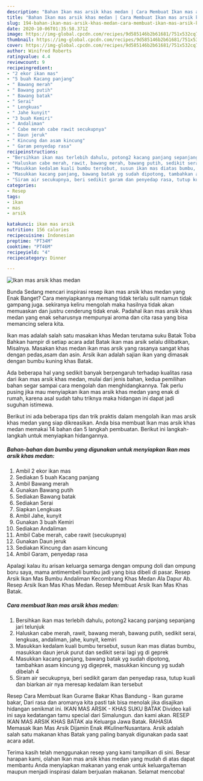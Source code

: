 ```yaml
---
description: "Bahan Ikan mas arsik khas medan | Cara Membuat Ikan mas arsik khas medan Yang Mudah Dan Praktis"
title: "Bahan Ikan mas arsik khas medan | Cara Membuat Ikan mas arsik khas medan Yang Mudah Dan Praktis"
slug: 194-bahan-ikan-mas-arsik-khas-medan-cara-membuat-ikan-mas-arsik-khas-medan-yang-mudah-dan-praktis
date: 2020-10-06T01:35:58.371Z
image: https://img-global.cpcdn.com/recipes/9d585146b2b61681/751x532cq70/ikan-mas-arsik-khas-medan-foto-resep-utama.jpg
thumbnail: https://img-global.cpcdn.com/recipes/9d585146b2b61681/751x532cq70/ikan-mas-arsik-khas-medan-foto-resep-utama.jpg
cover: https://img-global.cpcdn.com/recipes/9d585146b2b61681/751x532cq70/ikan-mas-arsik-khas-medan-foto-resep-utama.jpg
author: Winifred Roberts
ratingvalue: 4.4
reviewcount: 9
recipeingredient:
- "2 ekor ikan mas"
- "5 buah Kacang panjang"
- " Bawang merah"
- " Bawang putih"
- " Bawang batak"
- " Serai"
- " Lengkuas"
- " Jahe kunyit"
- "3 buah Kemiri"
- " Andaliman"
- " Cabe merah cabe rawit secukupnya"
- " Daun jeruk"
- " Kincung dan asam kincung"
- " Garam penyedap rasa"
recipeinstructions:
- "Bersihkan ikan mas terlebih dahulu, potong2 kacang panjang sepanjang jari telunjuk"
- "Haluskan cabe merah, rawit, bawang merah, bawang putih, sedikit serai, lengkuas, andaliman, jahe, kunyit, kemiri"
- "Masukkan kedalam kuali bumbu tersebut, susun ikan mas diatas bumbu, masukkan daun jeruk purut dan sedikit serai lagi yg di geprek"
- "Masukkan kacang panjang, bawang batak yg sudah dipotong, tambahkan asam kincung yg digeprek, masukkan kincung yg sudah dibelah 4"
- "Siram air secukupnya, beri sedikit garam dan penyedap rasa, tutup kuali dan biarkan air nya meresap kedalam ikan tersebut"
categories:
- Resep
tags:
- ikan
- mas
- arsik

katakunci: ikan mas arsik 
nutrition: 156 calories
recipecuisine: Indonesian
preptime: "PT34M"
cooktime: "PT46M"
recipeyield: "4"
recipecategory: Dinner

---
```



![Ikan mas arsik khas medan](https://img-global.cpcdn.com/recipes/9d585146b2b61681/751x532cq70/ikan-mas-arsik-khas-medan-foto-resep-utama.jpg)

Bunda Sedang mencari inspirasi resep ikan mas arsik khas medan yang Enak Banget? Cara menyiapkannya memang tidak terlalu sulit namun tidak gampang juga. sekiranya keliru mengolah maka hasilnya tidak akan memuaskan dan justru cenderung tidak enak. Padahal ikan mas arsik khas medan yang enak seharusnya mempunyai aroma dan cita rasa yang bisa memancing selera kita.

Ikan mas adalah salah satu masakan khas Medan terutama suku Batak Toba Bahkan hampir di setiap acara adat Batak ikan mas arsik selalu dilibatkan, Misalnya. Masakan khas medan ikan mas arsik yang rasanya sangat khas dengan pedas,asam dan asin. Arsik ikan adalah sajian ikan yang dimasak dengan bumbu kuning khas Batak.

Ada beberapa hal yang sedikit banyak berpengaruh terhadap kualitas rasa dari ikan mas arsik khas medan, mulai dari jenis bahan, kedua pemilihan bahan segar sampai cara mengolah dan menghidangkannya. Tak perlu pusing jika mau menyiapkan ikan mas arsik khas medan yang enak di rumah, karena asal sudah tahu triknya maka hidangan ini dapat jadi suguhan istimewa.


Berikut ini ada beberapa tips dan trik praktis dalam mengolah ikan mas arsik khas medan yang siap dikreasikan. Anda bisa membuat Ikan mas arsik khas medan memakai 14 bahan dan 5 langkah pembuatan. Berikut ini langkah-langkah untuk menyiapkan hidangannya.

<!--inarticleads1-->

##### Bahan-bahan dan bumbu yang digunakan untuk menyiapkan Ikan mas arsik khas medan:

1. Ambil 2 ekor ikan mas
1. Sediakan 5 buah Kacang panjang
1. Ambil  Bawang merah
1. Gunakan  Bawang putih
1. Sediakan  Bawang batak
1. Sediakan  Serai
1. Siapkan  Lengkuas
1. Ambil  Jahe, kunyit
1. Gunakan 3 buah Kemiri
1. Sediakan  Andaliman
1. Ambil  Cabe merah, cabe rawit (secukupnya)
1. Gunakan  Daun jeruk
1. Sediakan  Kincung dan asam kincung
1. Ambil  Garam, penyedap rasa


Apalagi kalau itu arisan keluarga semarga dengan ompung doli dan ompung boru saya, mama antimembeli bumbu jadi yang bisa dibeli di pasar. Resep Arsik Ikan Mas Bumbu Andaliman Kecombrang Khas Medan Ala Dapur Ab. Resep Arsik Ikan Mas Khas Medan. Resep Membuat Arsik Ikan Mas Khas Batak. 

<!--inarticleads2-->

##### Cara membuat Ikan mas arsik khas medan:

1. Bersihkan ikan mas terlebih dahulu, potong2 kacang panjang sepanjang jari telunjuk
1. Haluskan cabe merah, rawit, bawang merah, bawang putih, sedikit serai, lengkuas, andaliman, jahe, kunyit, kemiri
1. Masukkan kedalam kuali bumbu tersebut, susun ikan mas diatas bumbu, masukkan daun jeruk purut dan sedikit serai lagi yg di geprek
1. Masukkan kacang panjang, bawang batak yg sudah dipotong, tambahkan asam kincung yg digeprek, masukkan kincung yg sudah dibelah 4
1. Siram air secukupnya, beri sedikit garam dan penyedap rasa, tutup kuali dan biarkan air nya meresap kedalam ikan tersebut


Resep Cara Membuat Ikan Gurame Bakar Khas Bandung - Ikan gurame bakar, Dari rasa dan aromanya kita pasti tak bisa menolak jika disajikan hidangan senikmat ini. IKAN MAS ARSIK - KHAS SUKU BATAK Divideo kali ini saya kedatangan tamu special dari Simalungun. dan kami akan. RESEP IKAN MAS ARSIK KHAS BATAK ala Keluarga Jawa Batak. RAHASIA Memasak Ikan Mas Arsik Dijamin Enak #KulinerNusantara. Arsik adalah salah satu makanan khas Batak yang paling banyak digunakan pada saat acara adat. 

Terima kasih telah menggunakan resep yang kami tampilkan di sini. Besar harapan kami, olahan Ikan mas arsik khas medan yang mudah di atas dapat membantu Anda menyiapkan makanan yang enak untuk keluarga/teman maupun menjadi inspirasi dalam berjualan makanan. Selamat mencoba!
